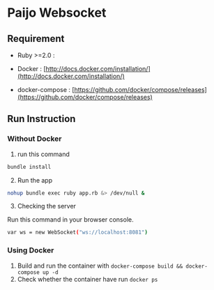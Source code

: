 # Paijo Websocket

## Requirement

- Ruby >=2.0 : <br />

- Docker : [http://docs.docker.com/installation/](http://docs.docker.com/installation/)

- docker-compose : [https://github.com/docker/compose/releases](https://github.com/docker/compose/releases)

## Run Instruction

### Without Docker
1. run this command
```bash
bundle install
```

2. Run the app
```bash
nohup bundle exec ruby app.rb &> /dev/null &
```

3. Checking the server 

Run this command in your browser console.
```bash
var ws = new WebSocket("ws://localhost:8081")
```

### Using Docker

1. Build and run the container with  `docker-compose build && docker-compose up -d`
2. Check whether the container have run `docker ps`

